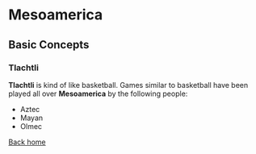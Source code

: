 # Mesoamerica

## Basic Concepts

### Tlachtli

**Tlachtli** is kind of like basketball. Games similar to basketball have been played all over **Mesoamerica** by the following people:

* Aztec
* Mayan
* Olmec

[Back home](../README.md)